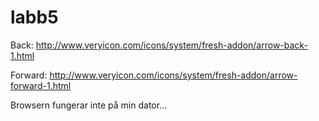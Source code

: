 labb5
=====
Back: http://www.veryicon.com/icons/system/fresh-addon/arrow-back-1.html

Forward: http://www.veryicon.com/icons/system/fresh-addon/arrow-forward-1.html

Browsern fungerar inte på min dator...
